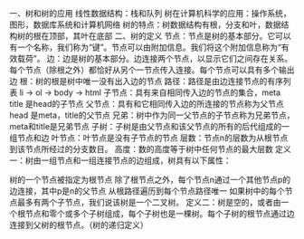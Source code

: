 一、树和树的应用
线性数据结构：栈和队列
树在计算机科学的应用：操作系统，图形，数据库系统和计算机网络
树的特点：树数据结构有根，分支和叶，数据结构树的根在顶部，其叶在底部
二、树的定义
节点：节点是树的基本部分。它可以有一个名称，我们称为“键”。节点可以由附加信息。我们将这个附加信息称为“有效载荷”。
边：边是树的基本部分。边连接两个节点，以显示它们之间存在关系。每个节点（除根之外）都恰好从另个一节点传入连接。每个节点可以具有多个输出边
根：树的根是树中唯一没有出入边的节点
路径：路径是由边连接节点的有序列表 li -> ol -> body -> html
子节点：具有来自相同传入边的节点的集合，meta title 是head的子节点
父节点：具有和它相同传入边的所连接的节点称为父节点 head 是meta，title的父节点
兄弟：树中作为同一父节点的子节点称为兄弟节点，meta和title是兄弟节点
子树：子树是由父节点和该父节点的所有的后代组成的一组节点和边
叶节点：叶节点是没有子节点的节点
层数：节点n的层数为从根节点到该节点所经过的分支数目。
高度：数的高度等于树中任何节点的最大层数
定义一：树由一组节点和一组连接节点的边组成，树具有以下属性：

树的一个节点被指定为根节点
除了根节点之外，每个节点n通过一个其他节点p的边连接，其中p是n的父节点
从根路径遍历到每个节点路径唯一
如果树中的每个节点最多有两个子节点，我们说该树是一个二叉树。
定义二：树是空的，或者由一个根节点和零个或多个子树组成，每个子树也是一棵树。每个子树的根节点通过边连接到父树的根节点。（树的递归定义）